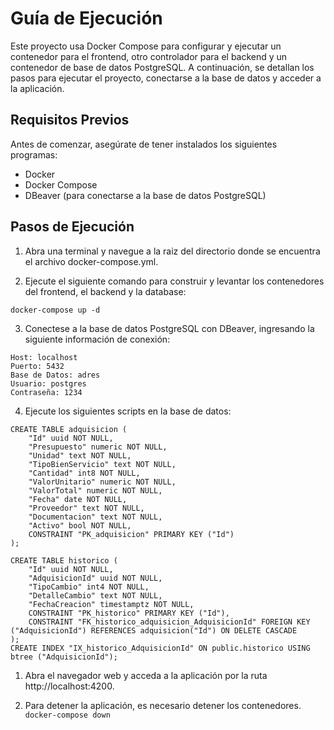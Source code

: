 # Guía de Ejecución
Este proyecto usa Docker Compose para configurar y ejecutar un contenedor para el frontend, otro controlador para el backend y un contenedor de base de datos PostgreSQL. A continuación, se detallan los pasos para ejecutar el proyecto, conectarse a la base de datos y acceder a la aplicación.

## Requisitos Previos
Antes de comenzar, asegúrate de tener instalados los siguientes programas:

- Docker
- Docker Compose
-  DBeaver (para conectarse a la base de datos PostgreSQL)

## Pasos de Ejecución

1. Abra una terminal y navegue a la raiz del directorio donde se encuentra el archivo docker-compose.yml.

2. Ejecute el siguiente comando para construir y levantar los contenedores del frontend, el backend y la database:

```docker-compose up -d ```

3. Conectese a la base de datos PostgreSQL con DBeaver, ingresando la siguiente información de conexión:

```
Host: localhost
Puerto: 5432
Base de Datos: adres
Usuario: postgres
Contraseña: 1234
```

4. Ejecute los siguientes scripts en la base de datos:
```
CREATE TABLE adquisicion (
	"Id" uuid NOT NULL,
	"Presupuesto" numeric NOT NULL,
	"Unidad" text NOT NULL,
	"TipoBienServicio" text NOT NULL,
	"Cantidad" int8 NOT NULL,
	"ValorUnitario" numeric NOT NULL,
	"ValorTotal" numeric NOT NULL,
	"Fecha" date NOT NULL,
	"Proveedor" text NOT NULL,
	"Documentacion" text NOT NULL,
	"Activo" bool NOT NULL,
	CONSTRAINT "PK_adquisicion" PRIMARY KEY ("Id")
);

CREATE TABLE historico (
	"Id" uuid NOT NULL,
	"AdquisicionId" uuid NOT NULL,
	"TipoCambio" int4 NOT NULL,
	"DetalleCambio" text NOT NULL,
	"FechaCreacion" timestamptz NOT NULL,
	CONSTRAINT "PK_historico" PRIMARY KEY ("Id"),
	CONSTRAINT "FK_historico_adquisicion_AdquisicionId" FOREIGN KEY ("AdquisicionId") REFERENCES adquisicion("Id") ON DELETE CASCADE
);
CREATE INDEX "IX_historico_AdquisicionId" ON public.historico USING btree ("AdquisicionId");
```

1. Abra el navegador web y acceda a la aplicación por la ruta http://localhost:4200.

2. Para detener la aplicación, es necesario detener los contenedores.
```docker-compose down```
